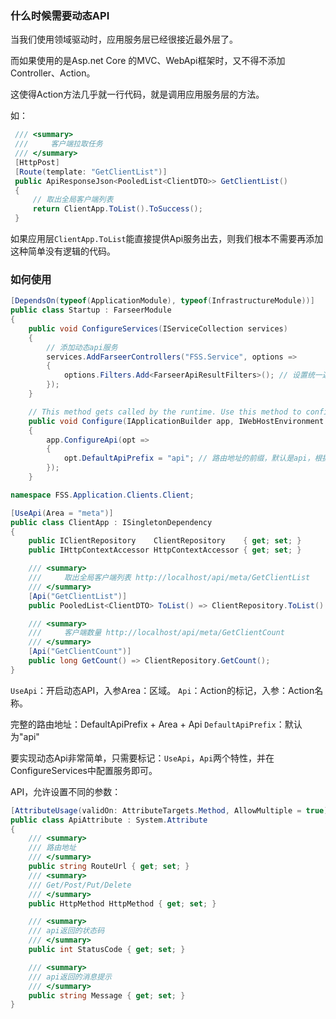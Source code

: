 ### 什么时候需要动态API
当我们使用领域驱动时，应用服务层已经很接近最外层了。

而如果使用的是Asp.net Core 的MVC、WebApi框架时，又不得不添加Controller、Action。

这使得Action方法几乎就一行代码，就是调用应用服务层的方法。

如：
```c#
 /// <summary>
 ///     客户端拉取任务
 /// </summary>
 [HttpPost]
 [Route(template: "GetClientList")]
 public ApiResponseJson<PooledList<ClientDTO>> GetClientList()
 {
     // 取出全局客户端列表
     return ClientApp.ToList().ToSuccess();
 }
```

如果应用层`ClientApp.ToList`能直接提供Api服务出去，则我们根本不需要再添加这种简单没有逻辑的代码。

### 如何使用

```C#
[DependsOn(typeof(ApplicationModule), typeof(InfrastructureModule))]
public class Startup : FarseerModule
{
    public void ConfigureServices(IServiceCollection services)
    {
        // 添加动态api服务
        services.AddFarseerControllers("FSS.Service", options =>
        {
            options.Filters.Add<FarseerApiResultFilters>(); // 设置统一返回json结构
        });
    }

    // This method gets called by the runtime. Use this method to configure the HTTP request pipeline.
    public void Configure(IApplicationBuilder app, IWebHostEnvironment env)
    {
        app.ConfigureApi(opt =>
        {
            opt.DefaultApiPrefix = "api"; // 路由地址的前缀，默认是api，根据你的实际情况赋值，或清空
        });
    }
```

```C#
namespace FSS.Application.Clients.Client;

[UseApi(Area = "meta")]
public class ClientApp : ISingletonDependency
{
    public IClientRepository    ClientRepository    { get; set; }
    public IHttpContextAccessor HttpContextAccessor { get; set; }

    /// <summary>
    ///     取出全局客户端列表 http://localhost/api/meta/GetClientList
    /// </summary>
    [Api("GetClientList")]
    public PooledList<ClientDTO> ToList() => ClientRepository.ToList().Map<ClientDTO>();

    /// <summary>
    ///     客户端数量 http://localhost/api/meta/GetClientCount
    /// </summary>
    [Api("GetClientCount")]
    public long GetCount() => ClientRepository.GetCount();
}
```

`UseApi`：开启动态API，入参Area：区域。
`Api`：Action的标记，入参：Action名称。

完整的路由地址：DefaultApiPrefix + Area + Api
`DefaultApiPrefix`：默认为"api"

要实现动态Api非常简单，只需要标记：`UseApi`，`Api`两个特性，并在ConfigureServices中配置服务即可。

API，允许设置不同的参数：
```C#
[AttributeUsage(validOn: AttributeTargets.Method, AllowMultiple = true)]
public class ApiAttribute : System.Attribute
{
    /// <summary>
    /// 路由地址
    /// </summary>
    public string RouteUrl { get; set; }
    /// <summary>
    /// Get/Post/Put/Delete
    /// </summary>
    public HttpMethod HttpMethod { get; set; }

    /// <summary>
    /// api返回的状态码
    /// </summary>
    public int StatusCode { get; set; }

    /// <summary>
    /// api返回的消息提示
    /// </summary>
    public string Message { get; set; }
}
```